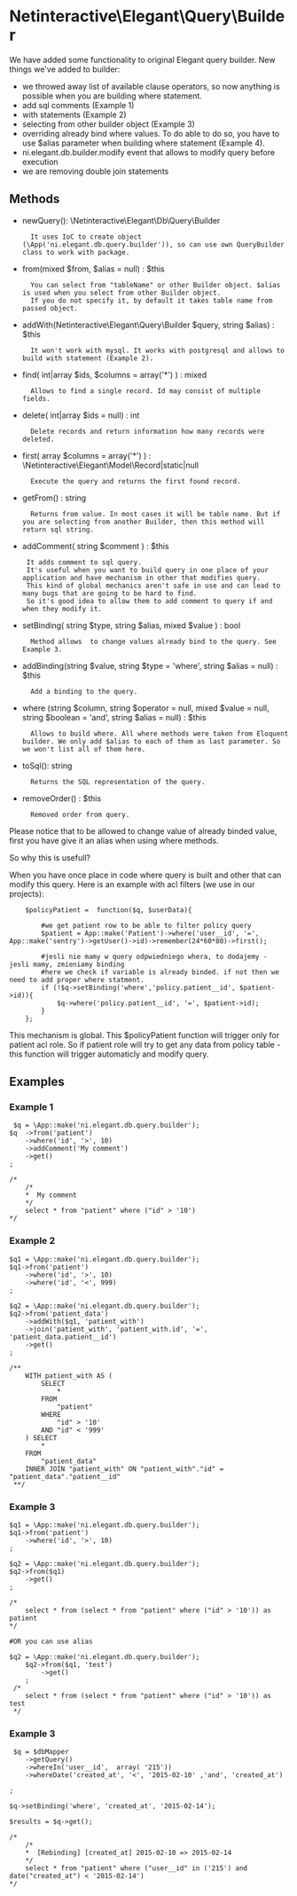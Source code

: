 # Netinteractive\Elegant\Query\Builder

We have added some functionality to original Elegant query builder. New things we've added to builder:

* we throwed away list of available clause operators, so now anything is possible when you are building where statement.
* add sql comments (Example 1)
* with statements (Example 2)
* selecting from other builder object (Example 3)
* overriding already bind where values. To do able to do so, you have to use $alias parameter when building where statement (Example 4).
* ni.elegant.db.builder.modify event that allows to modify query before execution
* we are removing double join statements


## Methods

* newQuery(): \Netinteractive\Elegant\Db\Query\Builder

        It uses IoC to create object (\App('ni.elegant.db.query.builder')), so can use own QueryBuilder class to work with package.


* from(mixed $from, $alias = null) : $this

        You can select from "tableName" or other Builder object. $alias is used when you select from other Builder object.
        If you do not specify it, by default it takes table name from passed object.


* addWith(Netinteractive\Elegant\Query\Builder $query, string $alias) : $this

        It won't work with mysql. It works with postgresql and allows to build with statement (Example 2).


* find( int|array $ids, $columns = array('*') ) : mixed

        Allows to find a single record. Id may consist of multiple fields.


* delete( int|array $ids = null) : int

        Delete records and return information how many records were deleted.


* first( array $columns = array('*') ) : \Netinteractive\Elegant\Model\Record|static|null

        Execute the query and returns the first found record.


* getFrom() : string

        Returns from value. In most cases it will be table name. But if you are selecting from another Builder, then this method will return sql string.


*  addComment( string $comment ) : $this

        It adds comment to sql query.
        It's useful when you want to build query in one place of your application and have mechanism in other that modifies query.
        This kind of global mechanics aren't safe in use and can lead to many bugs that are going to be hard to find.
        So it's good idea to allow them to add comment to query if and when they modify it.


* setBinding( string $type, string $alias, mixed $value ) : bool

        Method allows  to change values already bind to the query. See Example 3.


* addBinding(string $value, string $type = 'where', string $alias = null) : $this

        Add a binding to the query.


* where (string $column, string $operator = null, mixed $value = null, string $boolean = 'and', string $alias = null) : $this

        Allows to build where. All where methods were taken from Eloquent builder. We only add $alias to each of them as last parameter. So we won't list all of them here.

* toSql(): string

        Returns the SQL representation of the query.

* removeOrder() : $this

        Removed order from query.




Please notice that to be allowed to change value of already binded value, first you have give it an alias when using
where methods.

So why this is usefull?

When you have once place in code where query is built and other that can modify this query. Here is an example with
acl filters (we use in our projects):

        $policyPatient =  function($q, $userData){

            #we get patient row to be able to filter policy query
            $patient = App::make('Patient')->where('user__id', '=', App::make('sentry')->getUser()->id)->remember(24*60*80)->first();

            #jesli nie mamy w query odpwiedniego whera, to dodajemy - jesli mamy, zmieniamy binding
            #here we check if variable is already binded. if not then we need to add proper where statment.
            if (!$q->setBinding('where','policy.patient__id', $patient->id)){
                $q->where('policy.patient__id', '=', $patient->id);
            }
        };

This mechanism is global. This $policyPatient function will trigger only for patient acl role. So if patient role will
try to get any data from policy table - this function will trigger automaticly and modify query.


## Examples

### Example 1
     $q = \App::make('ni.elegant.db.query.builder');
    $q  ->from('patient')
        ->where('id', '>', 10)
        ->addComment('My comment')
        ->get()
    ;

    /*
        /*
        *  My comment
        */
        select * from "patient" where ("id" > '10')
    */

### Example 2

    $q1 = \App::make('ni.elegant.db.query.builder');
    $q1->from('patient')
        ->where('id', '>', 10)
        ->where('id', '<', 999)
    ;

    $q2 = \App::make('ni.elegant.db.query.builder');
    $q2->from('patient_data')
        ->addWith($q1, 'patient_with')
        ->join('patient_with', 'patient_with.id', '=', 'patient_data.patient__id')
        ->get()
    ;

    /**
        WITH patient_with AS (
            SELECT
                *
            FROM
                "patient"
            WHERE
                "id" > '10'
            AND "id" < '999'
        ) SELECT
            *
        FROM
            "patient_data"
        INNER JOIN "patient_with" ON "patient_with"."id" = "patient_data"."patient__id"
     **/

### Example 3
    $q1 = \App::make('ni.elegant.db.query.builder');
    $q1->from('patient')
        ->where('id', '>', 10)
    ;

    $q2 = \App::make('ni.elegant.db.query.builder');
    $q2->from($q1)
        ->get()
    ;

    /*
        select * from (select * from "patient" where ("id" > '10')) as patient
    */

    #OR you can use alias

    $q2 = \App::make('ni.elegant.db.query.builder');
        $q2->from($q1, 'test')
            ->get()
        ;
     /*
        select * from (select * from "patient" where ("id" > '10')) as test
     */


### Example 3

     $q = $dbMapper
        ->getQuery()
        ->whereIn('user__id',  array( '215'))
        ->whereDate('created_at', '<', '2015-02-10' ,'and', 'created_at')

    ;

    $q->setBinding('where', 'created_at', '2015-02-14');

    $results = $q->get();

    /*
        /*
        *  [Rebinding] [created_at] 2015-02-10 => 2015-02-14
        */
        select * from "patient" where ("user__id" in ('215') and date("created_at") < '2015-02-14')
    */